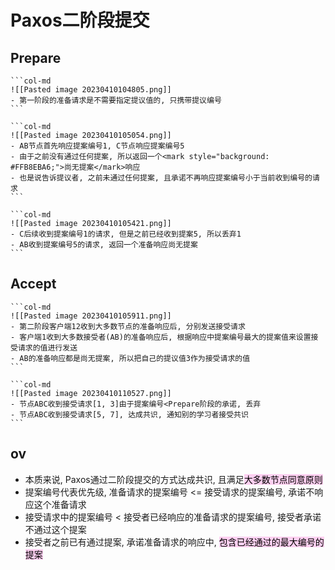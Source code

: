 # Paxos二阶段提交

## Prepare
````col
```col-md
![[Pasted image 20230410104805.png]]
- 第一阶段的准备请求是不需要指定提议值的, 只携带提议编号
```

```col-md
![[Pasted image 20230410105054.png]]
- AB节点首先响应提案编号1, C节点响应提案编号5
- 由于之前没有通过任何提案, 所以返回一个<mark style="background: #FFB8EBA6;">尚无提案</mark>响应
- 也是说告诉提议者, 之前未通过任何提案, 且承诺不再响应提案编号小于当前收到编号的请求
```

```col-md
![[Pasted image 20230410105421.png]]
- C后续收到提案编号1的请求, 但是之前已经收到提案5, 所以丢弃1
- AB收到提案编号5的请求, 返回一个准备响应尚无提案
```
````

## Accept
````col
```col-md
![[Pasted image 20230410105911.png]]
- 第二阶段客户端12收到大多数节点的准备响应后, 分别发送接受请求
- 客户端1收到大多数接受者(AB)的准备响应后, 根据响应中提案编号最大的提案值来设置接受请求的值进行发送
- AB的准备响应都是尚无提案, 所以把自己的提议值3作为接受请求的值
```

```col-md
![[Pasted image 20230410110527.png]]
- 节点ABC收到接受请求[1, 3]由于提案编号<Prepare阶段的承诺, 丢弃
- 节点ABC收到接受请求[5, 7], 达成共识, 通知别的学习者接受共识
```
````

## ov
- 本质来说, Paxos通过二阶段提交的方式达成共识, 且满足<mark style="background: #FFB8EBA6;">大多数节点同意原则</mark>
- 提案编号代表优先级, 准备请求的提案编号 <= 接受请求的提案编号, 承诺不响应这个准备请求
- 接受请求中的提案编号 < 接受者已经响应的准备请求的提案编号, 接受者承诺不通过这个提案
- 接受者之前已有通过提案, 承诺准备请求的响应中, <mark style="background: #FFB8EBA6;">包含已经通过的最大编号的提案</mark>
